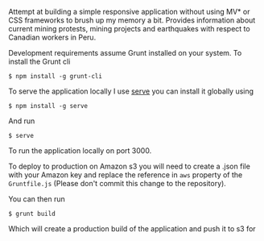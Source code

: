 Attempt at building a simple responsive application without using MV* or CSS frameworks to brush up my memory a bit. Provides information about current mining protests, mining projects and earthquakes with respect to Canadian workers in Peru.

Development requirements assume Grunt installed on your system.  To install the Grunt cli
````shell
$ npm install -g grunt-cli
````
To serve the application locally I use [serve](https://github.com/tj/serve) you can install it globally using
````shell
$ npm install -g serve
````
And run
````shell
$ serve
````
To run the application locally on port 3000.

To deploy to production on Amazon s3 you will need to create a .json file with your Amazon key and replace the reference in <code>aws</code> property of the <code>Gruntfile.js</code> (Please don't commit this change to the repository).

You can then run
````shell
$ grunt build
````
Which will create a production build of the application and push it to s3 for
